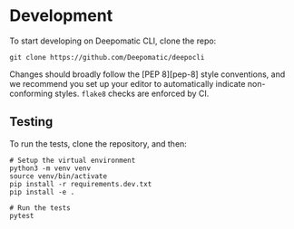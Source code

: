 # Development

To start developing on Deepomatic CLI, clone the repo:

```
git clone https://github.com/Deepomatic/deepocli
```

Changes should broadly follow the [PEP 8][pep-8] style conventions, and we recommend you set up your editor to automatically indicate non-conforming styles.
`flake8` checks are enforced by CI.

## Testing

To run the tests, clone the repository, and then:

```
# Setup the virtual environment
python3 -m venv venv
source venv/bin/activate
pip install -r requirements.dev.txt
pip install -e .

# Run the tests
pytest
```
